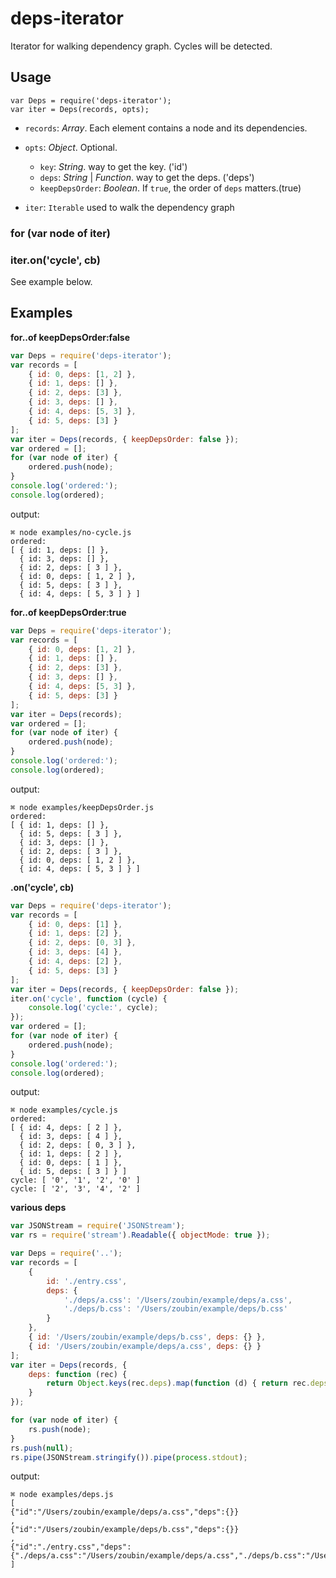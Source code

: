 # deps-iterator
Iterator for walking dependency graph. Cycles will be detected.

## Usage

```
var Deps = require('deps-iterator');
var iter = Deps(records, opts);

```

* `records`: *Array*. Each element contains a node and its dependencies.
* `opts`: *Object*. Optional.

    * `key`: *String*. way to get the key. ('id')
    * `deps`: *String* | *Function*. way to get the deps. ('deps')
    * `keepDepsOrder`: *Boolean*. If `true`, the order of `deps` matters.(true)

* `iter`: `Iterable` used to walk the dependency graph

### for (var node of iter)

### iter.on('cycle', cb)
See example below.

## Examples

**for..of keepDepsOrder:false**

```javascript
var Deps = require('deps-iterator');
var records = [
    { id: 0, deps: [1, 2] },
    { id: 1, deps: [] },
    { id: 2, deps: [3] },
    { id: 3, deps: [] },
    { id: 4, deps: [5, 3] },
    { id: 5, deps: [3] }
];
var iter = Deps(records, { keepDepsOrder: false });
var ordered = [];
for (var node of iter) {
    ordered.push(node);
}
console.log('ordered:');
console.log(ordered);

```

output:

```
⌘ node examples/no-cycle.js
ordered:
[ { id: 1, deps: [] },
  { id: 3, deps: [] },
  { id: 2, deps: [ 3 ] },
  { id: 0, deps: [ 1, 2 ] },
  { id: 5, deps: [ 3 ] },
  { id: 4, deps: [ 5, 3 ] } ]

```

**for..of keepDepsOrder:true**

```javascript
var Deps = require('deps-iterator');
var records = [
    { id: 0, deps: [1, 2] },
    { id: 1, deps: [] },
    { id: 2, deps: [3] },
    { id: 3, deps: [] },
    { id: 4, deps: [5, 3] },
    { id: 5, deps: [3] }
];
var iter = Deps(records);
var ordered = [];
for (var node of iter) {
    ordered.push(node);
}
console.log('ordered:');
console.log(ordered);

```

output:

```
⌘ node examples/keepDepsOrder.js
ordered:
[ { id: 1, deps: [] },
  { id: 5, deps: [ 3 ] },
  { id: 3, deps: [] },
  { id: 2, deps: [ 3 ] },
  { id: 0, deps: [ 1, 2 ] },
  { id: 4, deps: [ 5, 3 ] } ]

```

**.on('cycle', cb)**

```javascript
var Deps = require('deps-iterator');
var records = [
    { id: 0, deps: [1] },
    { id: 1, deps: [2] },
    { id: 2, deps: [0, 3] },
    { id: 3, deps: [4] },
    { id: 4, deps: [2] },
    { id: 5, deps: [3] }
];
var iter = Deps(records, { keepDepsOrder: false });
iter.on('cycle', function (cycle) {
    console.log('cycle:', cycle);
});
var ordered = [];
for (var node of iter) {
    ordered.push(node);
}
console.log('ordered:');
console.log(ordered);

```

output:

```
⌘ node examples/cycle.js
ordered:
[ { id: 4, deps: [ 2 ] },
  { id: 3, deps: [ 4 ] },
  { id: 2, deps: [ 0, 3 ] },
  { id: 1, deps: [ 2 ] },
  { id: 0, deps: [ 1 ] },
  { id: 5, deps: [ 3 ] } ]
cycle: [ '0', '1', '2', '0' ]
cycle: [ '2', '3', '4', '2' ]

```

**various deps**

```javascript
var JSONStream = require('JSONStream');
var rs = require('stream').Readable({ objectMode: true });

var Deps = require('..');
var records = [
    {
        id: './entry.css',
        deps: {
            './deps/a.css': '/Users/zoubin/example/deps/a.css',
            './deps/b.css': '/Users/zoubin/example/deps/b.css'
        }
    },
    { id: '/Users/zoubin/example/deps/b.css', deps: {} },
    { id: '/Users/zoubin/example/deps/a.css', deps: {} }
];
var iter = Deps(records, {
    deps: function (rec) {
        return Object.keys(rec.deps).map(function (d) { return rec.deps[d]; });
    }
});

for (var node of iter) {
    rs.push(node);
}
rs.push(null);
rs.pipe(JSONStream.stringify()).pipe(process.stdout);

```

output:

```
⌘ node examples/deps.js
[
{"id":"/Users/zoubin/example/deps/a.css","deps":{}}
,
{"id":"/Users/zoubin/example/deps/b.css","deps":{}}
,
{"id":"./entry.css","deps":{"./deps/a.css":"/Users/zoubin/example/deps/a.css","./deps/b.css":"/Users/zoubin/example/deps/b.css"}}
]

```
